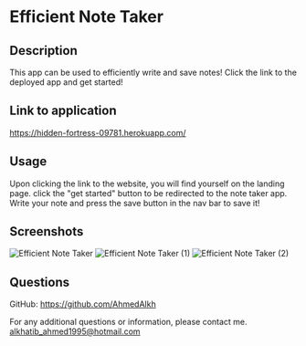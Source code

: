 
  # Efficient Note Taker

  ## Description
  This app can be used to efficiently write and save notes! Click the link to the deployed app and get started!
  
  ## Link to application
  https://hidden-fortress-09781.herokuapp.com/

  ## Usage
  Upon clicking the link to the website, you will find yourself on the landing page. click the "get started" button to be redirected to the note taker app. Write your note and press the save button in the nav bar to save it!

  ## Screenshots
  ![Efficient Note Taker](https://user-images.githubusercontent.com/90983346/148660575-0634aff0-1fb1-4437-b643-d2981198f4dd.png)
  ![Efficient Note Taker (1)](https://user-images.githubusercontent.com/90983346/148660584-62eb23d1-24dc-452e-8c3d-15ea4cac9bd4.png)
  ![Efficient Note Taker (2)](https://user-images.githubusercontent.com/90983346/148660591-ef9a3a3c-079c-4a34-a780-6fe79d0d80a3.png)
  
  ## Questions

  GitHub: https://github.com/AhmedAlkh

  For any additional questions or information, please contact me.
  [alkhatib_ahmed1995@hotmail.com](mailto:alkhatib_ahmed1995@hotmail.com)